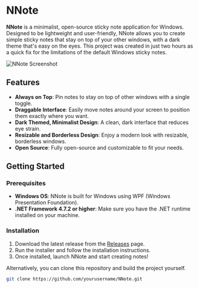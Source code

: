 # NNote

**NNote** is a minimalist, open-source sticky note application for Windows. Designed to be lightweight and user-friendly, NNote allows you to create simple sticky notes that stay on top of your other windows, with a dark theme that's easy on the eyes. This project was created in just two hours as a quick fix for the limitations of the default Windows sticky notes.

![NNote Screenshot](path_to_screenshot.png) <!-- Add a screenshot link if available -->

## Features

- **Always on Top**: Pin notes to stay on top of other windows with a single toggle.
- **Draggable Interface**: Easily move notes around your screen to position them exactly where you want.
- **Dark Themed, Minimalist Design**: A clean, dark interface that reduces eye strain.
- **Resizable and Borderless Design**: Enjoy a modern look with resizable, borderless windows.
- **Open Source**: Fully open-source and customizable to fit your needs.

## Getting Started

### Prerequisites

- **Windows OS**: NNote is built for Windows using WPF (Windows Presentation Foundation).
- **.NET Framework 4.7.2 or higher**: Make sure you have the .NET runtime installed on your machine.

### Installation

1. Download the latest release from the [Releases](https://nixonsresume.online/index.php/2024/11/14/nnote-2-hous-project-to-fix-windows-sticky-note/) page.
2. Run the installer and follow the installation instructions.
3. Once installed, launch NNote and start creating notes!

Alternatively, you can clone this repository and build the project yourself.

```bash
git clone https://github.com/yourusername/NNote.git
